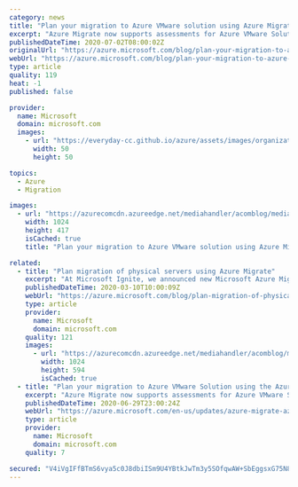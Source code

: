 ```yaml
---
category: news
title: "Plan your migration to Azure VMware solution using Azure Migrate"
excerpt: "Azure Migrate now supports assessments for Azure VMware Solution (AVS), providing even more options for you to plan your migration to Azure."
publishedDateTime: 2020-07-02T08:00:02Z
originalUrl: "https://azure.microsoft.com/blog/plan-your-migration-to-azure-vmware-solution-using-azure-migrate/"
webUrl: "https://azure.microsoft.com/blog/plan-your-migration-to-azure-vmware-solution-using-azure-migrate/"
type: article
quality: 119
heat: -1
published: false

provider:
  name: Microsoft
  domain: microsoft.com
  images:
    - url: "https://everyday-cc.github.io/azure/assets/images/organizations/microsoft.com-50x50.jpg"
      width: 50
      height: 50

topics:
  - Azure
  - Migration

images:
  - url: "https://azurecomcdn.azureedge.net/mediahandler/acomblog/media/Default/blog/5e1ed9d8-5fd5-45d0-9a03-1a6c9a8b2da0.png"
    width: 1024
    height: 417
    isCached: true
    title: "Plan your migration to Azure VMware solution using Azure Migrate"

related:
  - title: "Plan migration of physical servers using Azure Migrate"
    excerpt: "At Microsoft Ignite, we announced new Microsoft Azure Migrate assessment capabilities that further simplify migration planning. In this post, I will talk about how you can plan migration of physical servers. Using this feature, you can also plan migration of virtual machines of any hypervisor or cloud."
    publishedDateTime: 2020-03-10T10:00:09Z
    webUrl: "https://azure.microsoft.com/blog/plan-migration-of-physical-servers-using-azure-migrate/"
    type: article
    provider:
      name: Microsoft
      domain: microsoft.com
    quality: 121
    images:
      - url: "https://azurecomcdn.azureedge.net/mediahandler/acomblog/media/Default/blog/b1ef990c-46e2-4a1f-b878-3c9a016d9b97.jpg"
        width: 1024
        height: 594
        isCached: true
  - title: "Plan your migration to Azure VMware Solution using the Azure Migrate server assessment tool"
    excerpt: "Azure Migrate now supports assessments for Azure VMware Solution. Plan your move to Azure VMware Solution using the Azure Migrate server assessment tool."
    publishedDateTime: 2020-06-29T23:00:24Z
    webUrl: "https://azure.microsoft.com/en-us/updates/azure-migrate-azure-vmware-solution-assessment-preview/"
    type: article
    provider:
      name: Microsoft
      domain: microsoft.com
    quality: 7

secured: "V4iVgIFfBTmS6vya5c0J8dbiISm9U4YBtkJwTm3y5SOfqwAW+SbEggsxG75N8Eg8NFbA4jBLfDThFp6hxq5kyuZ4QRivRYamCje6hP+ia+AbWaCtNR3flLwXhBpeeIRrAbiiUt88PxSwivdd0c0Zpjim1XBt7M+p7dDI0Cf27blDykP2FCtnko2sZ5al2MYBBAJgadjHe5lKFWV3dCyzQjtgkpdACwY0+QYBP2J+TS5Rqt5SAn1A/GXhNUQdL5rSXblM4Ez1uiAC6ZJwyvKdNMN6vtj/YtpCL792VOHTeCNWbCuKtSCaHX6jBLa1r6246b9L/yqNyVWFrnz6ZShBl7+hZjAMOWPpbUDWySVyvow=;IjtmAvKJBgEvmPsZ1P/WQw=="
---
```


